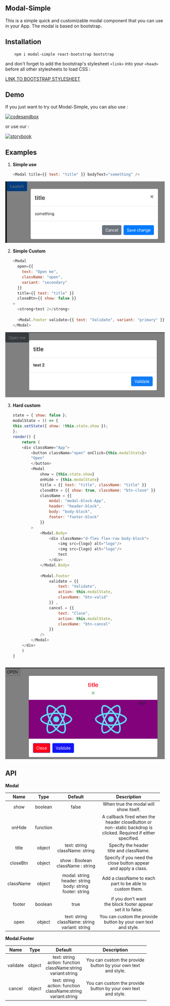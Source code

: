 ## Modal-Simple

This is a simple quick and customizable modal component that you can use in your App.
The modal is based on bootstrap.

## Installation

```
    npm i modal-simple react-bootstrap bootstrap
```

and don't forget to add the bootstrap's stylesheet `<link>` into your `<head>` before all other stylesheets to load CSS :

[LINK TO BOOTSTRAP STYLESHEET](https://getbootstrap.com/docs/4.3/getting-started/introduction/)

## Demo

<p>If you just want to try out Modal-Simple, you can also use :</p>

<a href="https://codesandbox.io/s/modalsimple-dsm09 "><img src="https://codesandbox.io/static/img/play-codesandbox.svg" alt="codesandbox"/></a>

<p>or use our :</p><a href="https://veensy.github.io/Modal-Simple/?path=/story/modal--simple-use"><img src="https://storybook.js.org/images/logos/logo-storybook.svg" alt="storybook"/></a>

## Examples

1.  **Simple use**


    ```javascript
    <Modal title={{ text: "title" }} bodyText="something" />
    ```

![exempl-1](https://raw.githubusercontent.com/veensy/Modal-Simple/master/public/images/modal-1.png)

2.  **Simple Custom**

    ```javascript
    <Modal
      open={{
        text: "Open me",
        className: "open",
        variant: "secondary"
      }}
      title={{ text: "title" }}
      closeBtn={{ show: false }}
    >
      <strong>test 2</strong>

      <Modal.Footer validate={{ text: "Validate", variant: "primary" }} />
    </Modal>
    ```

![exemple-2](https://raw.githubusercontent.com/veensy/Modal-Simple/master/public/images/modal-2.png)

3.  **Hard custom**

    ```javascript
    state = { show: false };
    modalState = () => {
    this.setState({ show: !this.state.show });
    };
    render() {
        return (
        <div className="App">
            <button className="open" onClick={this.modalState}>
            "Open"
            </button>
            <Modal
                show = {this.state.show}
                onHide = {this.modalState}
                title = {{ text: "title", className: "title" }}
                closeBtn = {{ show: true, className: "btn-close" }}
                className = {{
                    modal: "modal-block-App",
                    header: "header-block",
                    body: "body-block",
                    footer: "footer-block"
                }}
            >
                <Modal.Body>
                    <div className="d-flex flex-row body-block">
                        <img src={logo} alt="logo"/>
                        <img src={logo} alt="logo"/>
                        test
                    </div>
                </Modal.Body>

                <Modal.Footer
                    validate = {{
                        text: "Validate",
                        action: this.modalState,
                        className: "btn-valid"
                    }} ,
                    cancel = {{
                        text: "Close",
                        action: this.modalState,
                        className: "btn-cancel"
                    }}
                />
            </Modal>
        </div>
        )
    }
    ```


    ```

![exemple-3](https://raw.githubusercontent.com/veensy/Modal-Simple/master/public/images/modal-3.png)

## API

**Modal**

|   Name    |   Type   |                                Default                                |                                                         Description                                                          |
| :-------: | :------: | :-------------------------------------------------------------------: | :--------------------------------------------------------------------------------------------------------------------------: |
|   show    | boolean  |                                 false                                 |                                           When true the modal will<br>show itself.                                           |
|  onHide   | function |                                                                       | A callback fired when the<br>header closeButton or <br>non-static backdrop is <br>clicked. Required if either<br> specified. |
|   title   |  object  |                  text: string <br>className: string                   |                                         Specify the header<br> title and className.                                          |
| closeBtn  |  object  |                 show : Boolean <br>className : string                 |                           Specify if you need the <br> close button appear <br>and apply a class.                            |
| className |  object  | modal: string<br>header: string<br>body: string<br>footer: string<br> |                               Add a className to each<br> part to be able to <br>custom them.                                |
|  footer   | boolean  |                                 true                                  |                              if you don't want<br> the block footer appear<br> set it to false.                              |
|   open    |  object  |         text: string <br>className: string<br>variant: string         |                            You can custom the provide<br> button by your own text<br> and style.                             |

**Modal.Footer**

|   Name   |  Type  |                                 Default                                 |                              Description                              |
| :------: | :----: | :---------------------------------------------------------------------: | :-------------------------------------------------------------------: |
| validate | object | text: string<br> action: function<br>className:string<br>variant:string | You can custom the provide<br> button by your own text<br> and style. |
|  cancel  | object | text: string<br> action: function<br>className:string<br>variant:string | You can custom the provide<br> button by your own text<br> and style. |
